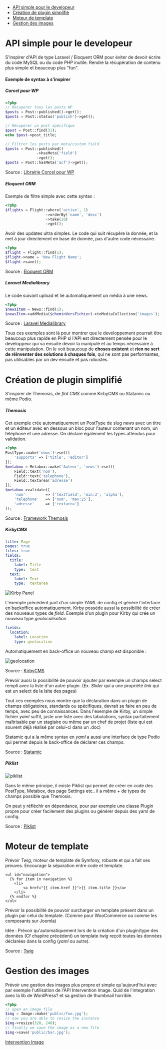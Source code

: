 
- [API simple pour le developeur](#ap-simple-pour-le-developeur)
- [Création de plugin simplifié](#création-de-plugin-simplifié)
- [Moteur de template](#moteur-de-template)
- [Gestion des images](#gestion-des-images)

# API simple pour le developeur

S'inspirer d'API de type Laravel / Eloquent ORM pour éviter de devoir écrire du code MySQL ou du code PHP inutile. Rendre la récupération de contenu plus simple et beaucoup plus "fun".

#### Exemple de syntax à s'inspirer
##### Corcel pour WP

```php
<?php
// Récuperer tous les posts WP
$posts = Post::published()->get();
$posts = Post::status('publish')->get();

// Récuperer un post spécifique
$post = Post::find(31);
echo $post->post_title;

// Filtrer les posts par meta/custom field
$posts = Post::published()
              ->hasMeta('field')
              ->get();
$posts = Post::hasMeta('acf')->get();
```
Source : [Librairie Corcel pour WP](https://github.com/corcel/corcel)

##### Eloquent ORM

Exemple de filtre simple avec cette syntax :
```php
<?php
$flights = Flight::where('active', 1)
                  ->orderBy('name', 'desc')
                  ->take(10)
                  ->get();

```
Avoir des updates ultra simples. Le code qui suit récupère la donnée, et la met à jour directement en base de donnée, pas d'autre code nécessaire.

```php
<?php
$flight = Flight::find(1);
$flight->name = 'New Flight Name';
$flight->save();
```


Source : [Eloquent ORM]( https://laravel.com/docs/5.4/eloquent)

##### Laravel Medialibrary
Le code suivant upload et lie automatiquement un média à une news.

```php
<?php
$newsItem = News::find(1);
$newsItem->addMedia($cheminVersFichier)->toMediaCollection('images');
```

Source : [Laravel Medialibrary](https://docs.spatie.be/laravel-medialibrary/v5/introduction)

Tous ces exemples sont là pour montrer que le developpement pourrait être beaucoup plus rapide en PHP si l'API est directement pensée pour le developpeur qui va ensuite devoir la manipulé et au temps nécessaire à cette manipulation. On le voit beaucoup de **choses existent** et **rien ne sert de réinventer des solutions à chaques fois**, qui ne sont pas performantes, pas utilisables par un dev ensuite et pas robustes.



# Création de plugin simplifié
S'inspirer de Themosis, de _flat CMS_ comme KirbyCMS ou Statamic ou même Podio.


##### Themosis
Cet exemple crée automatiquement un PostType de slug _news_ avec un titre et un éditeur avec en dessous un bloc pour l'auteur contenant un nom, un téléphone et une adresse. On déclare également les types attendus pour validation.

```php
<?php
PostType::make('news')->set([
    'supports' => ['title', 'editor']
]);
$metabox = Metabox::make('Auteur', 'news')->set([
    Field::text('nom'),
    Field::text('telephone'),
    Field::textarea('adresse')
]);
$metabox->validate([
    'nom'         => ['textfield', 'min:3', 'alpha'],
    'telephone'   => ['num', 'max:25'],
    'adresse'     => ['textarea']
]);
```


Source : [Framework Themosis](http://framework.themosis.com/docs/)

##### KirbyCMS

```yaml
title: Page
pages: true
files: true
fields:
  title:
    label: Title
    type:  text
  text:
    label: Text
    type:  textarea
```
![Kirby Panel](https://getkirby.com/content/1-docs/5-panel/1-blueprints/form.png)


L'exemple précédent part d'un simple _YAML_ de config et génère l'interface en backoffice automatiquement. Kirby possède aussi la possibilité de créer des nouveaux types de _field_. Exemple d'un plugin pour Kirby qui crée un nouveau type _geolocalisation_

```yaml
fields:
  location:
    label: Location
    type: geolocation
```

Automatiquement en back-office un nouveau champ est disponible :

![geolocation](https://raw.githubusercontent.com/lekkerduidelijk/kirby-geolocation-field/master/geolocation-field.gif)

Source : [KirbyCMS](https://getkirby.com/docs)

Prévoir aussi la possibilité de pouvoir ajouter par exemple un champs select rempli avec la liste d'un autre plugin. (Ex. _Slider_ qui a une propriété _link_ qui est un select de la lsite des pages)

Tout ces exemples nous montre que la déclaration dans un plugin de champs obligatoires, standards ou spécifiques, devrait se faire en peu de temps, avec peu de connaissances. Dans l'exemple de Kirby, un simple fichier _yaml_ suffit, juste une liste avec des tabulations, syntax parfaitement maîtrisable par un stagiaire ou même par un chef de projet (liste qui est souvent déjà réalisé par celui-ci dans un .doc)

Statamic qui a la même syntax en _yaml_ a aussi une interface de type Podio qui permet depuis le back-office de déclarer ces champs.

Source : [Statamic](https://statamic.com/features)


##### Piklist


![piklist](https://ps.w.org/piklist/assets/screenshot-1.png?rev=1120463)

Dans le même principe, il existe Piklist qui permet de créer en code des PostType, Metabox, des page Settings etc.. il a même + de types de champs possible que Themosis.

On peut y réfléchir en dépendance, pour par exemple une classe Plugin propre pour créer facilement des plugins ou générer depuis des yaml de config.

Source : [Piklist](https://wordpress.org/plugins/piklist/)


# Moteur de template
Prévoir _Twig_, moteur de template de Symfony, robuste et qui a fait ses preuves. Encourage la séparation entre code et template.

```twig
<ul id="navigation">
  {% for item in navigation %}
    <li>
        <a href="{{ item.href }}">{{ item.title }}</a>
    </li>
  {% endfor %}
</ul>
```

Prévoir la possibilité de pouvoir surcharger un template présent dans un plugin par celui du template. (Comme pour WooCommerce ou comme les composants sur Joomla)

Idée : Prévoir qu'automatiquement lors de la création d'un plugin/type des données (Cf chapitre précédent) un template _twig_ reçoit toutes les données déclarées dans la config (_yaml_ ou autre).

Source : [Twig](https://twig.sensiolabs.org/doc/2.x/)

# Gestion des images
Prévoir une gestion des images plus propre et simple qu'aujourd'hui avec par exemple l'utilisation de l'API Intervention Image. Quid de l'integration avec la lib de WordPress? et sa gestion de thumbnail horrible.

```php
<?php
// open an image file
$img = Image::make('public/foo.jpg');
// now you are able to resize the instance
$img->resize(320, 240);
// finally we save the image as a new file
$img->save('public/bar.jpg');
```

[Intervention Image](http://image.intervention.io/)
